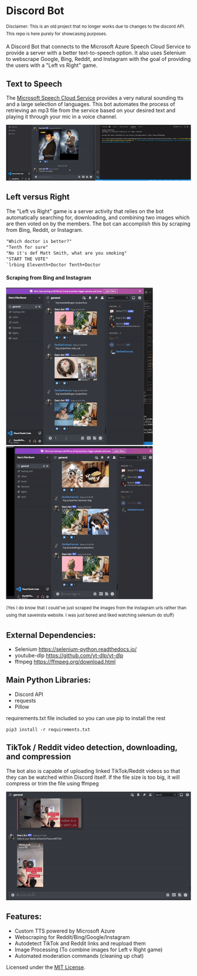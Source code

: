 # Discord Bot
<sup>Disclaimer: This is an old project that no longer works due to changes to the discord API. This repo is here purely for showcasing purposes. </sup>

A Discord Bot that connects to the Microsoft Azure Speech Cloud Service to provide a server with a better text-to-speech option.
It also uses Selenium to webscrape Google, Bing, Reddit, and Instagram with the goal of providing the users with a "Left vs Right" game.

## Text to Speech
The [Microsoft Speech Cloud Service](https://learn.microsoft.com/en-us/azure/cognitive-services/speech-service/text-to-speech) provides a very natural sounding tts and a large selection of languages. This bot automates the process of retrieving
an mp3 file from the service based on your desired text and playing it through your mic in a voice channel. 

![demo](https://github.com/DeeFrancois/discord-bot/blob/main/DocumentationImages/tts_demo.gif)


## Left versus Right
The "Left vs Right" game is a server activity that relies on the bot automatically searching for, downloading, and combining two images which are then voted on by the members. The bot can accomplish this by scraping from Bing, Reddit, or Instagram.

```
"Which doctor is better?"
"Tenth for sure"
"No it's def Matt Smith, what are you smoking"
"START THE VOTE"
`lrbing Eleventh+Doctor Tenth+Doctor 
```
#### Scraping from Bing and Instagram
![demo](https://github.com/DeeFrancois/discord-bot/blob/main/DocumentationImages/bing_demosmall.gif)
![demo](https://github.com/DeeFrancois/discord-bot/blob/main/DocumentationImages/ig_demosmall.gif)

<sup>(Yes I do know that I could've just scraped the images from the instagram urls rather than using that saveinsta website. I was just bored and liked watching selenium do stuff)</sup>

## External Dependencies:
- Selenium https://selenium-python.readthedocs.io/
- youtube-dlp https://github.com/yt-dlp/yt-dlp
- ffmpeg https://ffmpeg.org/download.html

## Main Python Libraries:
- Discord API 
- requests
- Pillow

requirements.txt file included so you can use pip to install the rest

    pip3 install -r requirements.txt
    
## TikTok / Reddit video detection, downloading, and compression
The bot also is capable of uploading linked TikTok/Reddit videos so that they can be watched within Discord itself. If the file size is too big, it will compress or trim the file using ffmpeg

![demo](https://github.com/DeeFrancois/discord-bot/blob/main/DocumentationImages/tiktok_demo2.gif)

## Features:
- Custom TTS powered by Microsoft Azure
- Webscraping for Reddit/Bing/Google/Instagram
- Autodetect TikTok and Reddit links and reupload them
- Image Processing (To combine images for Left v Right game)
- Automated moderation commands (cleaning up chat)

Licensed under the [MIT License](LICENSE).
